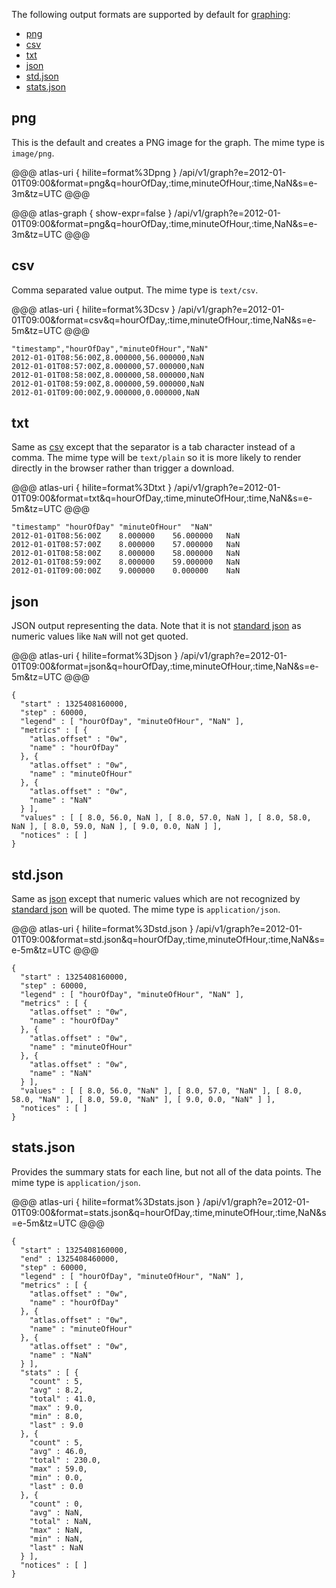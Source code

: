 The following output formats are supported by default for [graphing](./graph.md):

* [png](#png)
* [csv](#csv)
* [txt](#txt)
* [json](#json)
* [std.json](#stdjson)
* [stats.json](#statsjson)

## png

This is the default and creates a PNG image for the graph. The mime type is `image/png`.

@@@ atlas-uri { hilite=format%3Dpng }
/api/v1/graph?e=2012-01-01T09:00&format=png&q=hourOfDay,:time,minuteOfHour,:time,NaN&s=e-3m&tz=UTC
@@@

@@@ atlas-graph { show-expr=false }
/api/v1/graph?e=2012-01-01T09:00&format=png&q=hourOfDay,:time,minuteOfHour,:time,NaN&s=e-3m&tz=UTC
@@@

## csv

Comma separated value output. The mime type is `text/csv`.

@@@ atlas-uri { hilite=format%3Dcsv }
/api/v1/graph?e=2012-01-01T09:00&format=csv&q=hourOfDay,:time,minuteOfHour,:time,NaN&s=e-5m&tz=UTC
@@@

```
"timestamp","hourOfDay","minuteOfHour","NaN"
2012-01-01T08:56:00Z,8.000000,56.000000,NaN
2012-01-01T08:57:00Z,8.000000,57.000000,NaN
2012-01-01T08:58:00Z,8.000000,58.000000,NaN
2012-01-01T08:59:00Z,8.000000,59.000000,NaN
2012-01-01T09:00:00Z,9.000000,0.000000,NaN

```

## txt

Same as [csv](#csv) except that the separator is a tab character instead of a comma. The mime
type will be `text/plain` so it is more likely to render directly in the browser rather than
trigger a download.

@@@ atlas-uri { hilite=format%3Dtxt }
/api/v1/graph?e=2012-01-01T09:00&format=txt&q=hourOfDay,:time,minuteOfHour,:time,NaN&s=e-5m&tz=UTC
@@@

```
"timestamp"	"hourOfDay"	"minuteOfHour"	"NaN"
2012-01-01T08:56:00Z	8.000000	56.000000	NaN
2012-01-01T08:57:00Z	8.000000	57.000000	NaN
2012-01-01T08:58:00Z	8.000000	58.000000	NaN
2012-01-01T08:59:00Z	8.000000	59.000000	NaN
2012-01-01T09:00:00Z	9.000000	0.000000	NaN

```

## json

JSON output representing the data. Note that it is not [standard json](http://json.org) as numeric
values like `NaN` will not get quoted.

@@@ atlas-uri { hilite=format%3Djson }
/api/v1/graph?e=2012-01-01T09:00&format=json&q=hourOfDay,:time,minuteOfHour,:time,NaN&s=e-5m&tz=UTC
@@@

```
{
  "start" : 1325408160000,
  "step" : 60000,
  "legend" : [ "hourOfDay", "minuteOfHour", "NaN" ],
  "metrics" : [ {
    "atlas.offset" : "0w",
    "name" : "hourOfDay"
  }, {
    "atlas.offset" : "0w",
    "name" : "minuteOfHour"
  }, {
    "atlas.offset" : "0w",
    "name" : "NaN"
  } ],
  "values" : [ [ 8.0, 56.0, NaN ], [ 8.0, 57.0, NaN ], [ 8.0, 58.0, NaN ], [ 8.0, 59.0, NaN ], [ 9.0, 0.0, NaN ] ],
  "notices" : [ ]
}
```

## std.json

Same as [json](#json) except that numeric values which are not recognized by
[standard json](http://json.org) will be quoted. The mime type is `application/json`.

@@@ atlas-uri { hilite=format%3Dstd.json }
/api/v1/graph?e=2012-01-01T09:00&format=std.json&q=hourOfDay,:time,minuteOfHour,:time,NaN&s=e-5m&tz=UTC
@@@

```
{
  "start" : 1325408160000,
  "step" : 60000,
  "legend" : [ "hourOfDay", "minuteOfHour", "NaN" ],
  "metrics" : [ {
    "atlas.offset" : "0w",
    "name" : "hourOfDay"
  }, {
    "atlas.offset" : "0w",
    "name" : "minuteOfHour"
  }, {
    "atlas.offset" : "0w",
    "name" : "NaN"
  } ],
  "values" : [ [ 8.0, 56.0, "NaN" ], [ 8.0, 57.0, "NaN" ], [ 8.0, 58.0, "NaN" ], [ 8.0, 59.0, "NaN" ], [ 9.0, 0.0, "NaN" ] ],
  "notices" : [ ]
}
```

## stats.json

Provides the summary stats for each line, but not all of the data points. The mime type is
`application/json`.

@@@ atlas-uri { hilite=format%3Dstats.json }
/api/v1/graph?e=2012-01-01T09:00&format=stats.json&q=hourOfDay,:time,minuteOfHour,:time,NaN&s=e-5m&tz=UTC
@@@

```
{
  "start" : 1325408160000,
  "end" : 1325408460000,
  "step" : 60000,
  "legend" : [ "hourOfDay", "minuteOfHour", "NaN" ],
  "metrics" : [ {
    "atlas.offset" : "0w",
    "name" : "hourOfDay"
  }, {
    "atlas.offset" : "0w",
    "name" : "minuteOfHour"
  }, {
    "atlas.offset" : "0w",
    "name" : "NaN"
  } ],
  "stats" : [ {
    "count" : 5,
    "avg" : 8.2,
    "total" : 41.0,
    "max" : 9.0,
    "min" : 8.0,
    "last" : 9.0
  }, {
    "count" : 5,
    "avg" : 46.0,
    "total" : 230.0,
    "max" : 59.0,
    "min" : 0.0,
    "last" : 0.0
  }, {
    "count" : 0,
    "avg" : NaN,
    "total" : NaN,
    "max" : NaN,
    "min" : NaN,
    "last" : NaN
  } ],
  "notices" : [ ]
}
```
